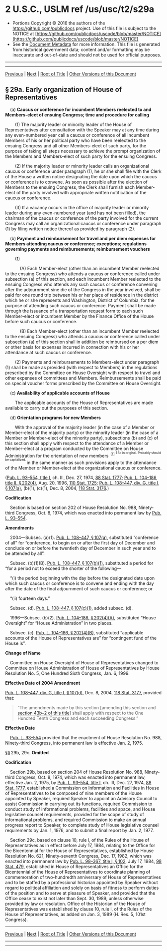 ---
---

# 2 U.S.C., USLM ref /us/usc/t2/s29a

* Portions Copyright © 2016 the authors of the https://github.com/publicdocs project.
  Use of this file is subject to the NOTICE at [https://github.com/publicdocs/uscode/blob/master/NOTICE](https://github.com/publicdocs/uscode/blob/master/NOTICE)
* See the [Document Metadata](././../../../..//README.md) for more information.
  This file is generated from historical government data; content and/or formatting may be inaccurate and out-of-date and should not be used for official purposes.

----------
----------

[Previous](./../../../..//us/usc/t2/ch2/m__us_usc_t2_s29.md) | [Next](./../../../..//us/usc/t2/ch2/m__us_usc_t2_s29d.md) | [Root of Title](./../../../../) | [Other Versions of this Document](https://publicdocs.github.io/go/links?ns=uslm&ref=%2Fus%2Fusc%2Ft2%2Fs29a)

## § 29a. Early organization of House of Representatives

    (a) __Caucus or conference for incumbent Members reelected to and Members-elect of ensuing Congress; time and procedure for calling__ 

        (1) The majority leader or minority leader of the House of Representatives after consultation with the Speaker may at any time during any even-numbered year call a caucus or conference of all incumbent Members of his or her political party who have been reelected to the ensuing Congress and all other Members-elect of such party, for the purpose of taking all steps necessary to achieve the prompt organization of the Members and Members-elect of such party for the ensuing Congress.

        (2) If the majority leader or minority leader calls an organizational caucus or conference under paragraph (1), he or she shall file with the Clerk of the House a written notice designating the date upon which the caucus or conference is to convene. As soon as possible after the election of Members to the ensuing Congress, the Clerk shall furnish each Member-elect of the party involved with appropriate written notification of the caucus or conference.

        (3) If a vacancy occurs in the office of majority leader or minority leader during any even-numbered year (and has not been filled), the chairman of the caucus or conference of the party involved for the current Congress may call an organizational caucus or conference under paragraph (1) by filing written notice thereof as provided by paragraph (2).

    (b) __Payment and reimbursement for travel and per diem expenses for Members attending caucus or conference; exceptions; regulations governing payments and reimbursements; reimbursement vouchers__ 

        (1)

            (A) Each Member-elect (other than an incumbent Member reelected to the ensuing Congress) who attends a caucus or conference called under subsection (a) of this section, and each incumbent Member reelected to the ensuing Congress who attends any such caucus or conference convening after the adjournment sine die of the Congress in the year involved, shall be paid for one round trip between his or her place of residence in the district which he or she represents and Washington, District of Columbia, for the purpose of attending such caucus or conference. Payment shall be made through the issuance of a transportation request form to each such Member-elect or incumbent Member by the Finance Office of the House before such caucus or conference.

            (B) Each Member-elect (other than an incumbent Member reelected to the ensuing Congress) who attends a caucus or conference called under subsection (a) of this section shall in addition be reimbursed on a per diem or other basis for expenses incurred in connection with his or her attendance at such caucus or conference.

        (2) Payments and reimbursements to Members-elect under paragraph (1) shall be made as provided (with respect to Members) in the regulations prescribed by the Committee on House Oversight with respect to travel and other expenses of committees and Members. Reimbursements shall be paid on special voucher forms prescribed by the Committee on House Oversight.

    (c) __Availability of applicable accounts of House__ 

        The applicable accounts of the House of Representatives are made available to carry out the purposes of this section.

    (d) __Orientation programs for new Members__ 

        With the approval of the majority leader (in the case of a Member or Member-elect of the majority party) or the minority leader (in the case of a Member or Member-elect of the minority party), subsections (b) and (c) of this section shall apply with respect to the attendance of a Member or Member-elect at a program conducted by the Committee on House Administration for the orientation of new members  <sup>\[1\]</sup>  <sup><sup> 1 So in original. Probably should be capitalized. </sup></sup>  in the same manner as such provisions apply to the attendance of the Member or Member-elect at the organizational caucus or conference.

([Pub. L. 93–554, title I][/us/pl/93/554], ch. III, Dec. 27, 1974, [88 Stat. 1777][/us/stat/88/1777]; [Pub. L. 104–186, title II, § 202(4)][/us/pl/104/186/s202/4], Aug. 20, 1996, [110 Stat. 1725][/us/stat/110/1725]; [Pub. L. 108–447, div. G, title I, § 107(a)][/us/pl/108/447/s107/a], (b)(1), (c)(1), Dec. 8, 2004, [118 Stat. 3176][/us/stat/118/3176].)

 __Codification__ 

    Section is based on section 202 of House Resolution No. 988, Ninety-third Congress, Oct. 8, 1974, which was enacted into permanent law by [Pub. L. 93–554][/us/pl/93/554].

 __Amendments__ 

    2004—Subsec. (a)(1). [Pub. L. 108–447, § 107(a)][/us/pl/108/447/s107/a], substituted “conference of all” for “conference, to begin on or after the first day of December and conclude on or before the twentieth day of December in such year and to be attended by all”.

    Subsec. (b)(1)(B). [Pub. L. 108–447, § 107(b)(1)][/us/pl/108/447/s107/b/1], substituted a period for “for a period not to exceed the shorter of the following—

    “(i) the period beginning with the day before the designated date upon which such caucus or conference is to convene and ending with the day after the date of the final adjournment of such caucus or conference; or

    “(ii) fourteen days.”

    Subsec. (d). [Pub. L. 108–447, § 107(c)(1)][/us/pl/108/447/s107/c/1], added subsec. (d).

    1996—Subsec. (b)(2). [Pub. L. 104–186, § 202(4)(A)][/us/pl/104/186/s202/4/A], substituted “House Oversight” for “House Administration” in two places.

    Subsec. (c). [Pub. L. 104–186, § 202(4)(B)][/us/pl/104/186/s202/4/B], substituted “applicable accounts of the House of Representatives are” for “contingent fund of the House is”.

 __Change of Name__ 

    Committee on House Oversight of House of Representatives changed to Committee on House Administration of House of Representatives by House Resolution No. 5, One Hundred Sixth Congress, Jan. 6, 1999.

 __Effective Date of 2004 Amendment__ 

[Pub. L. 108–447, div. G, title I, § 107(d)][/us/pl/108/447/s107/d], Dec. 8, 2004, [118 Stat. 3177][/us/stat/118/3177], provided that: 

> “The amendments made by this section \[amending this section and [section 43b–2 of this title][/us/usc/t2/s43b–2]\] shall apply with respect to the One Hundred Tenth Congress and each succeeding Congress.”

 __Effective Date__ 

    [Pub. L. 93–554][/us/pl/93/554] provided that the enactment of House Resolution No. 988, Ninety-third Congress, into permanent law is effective Jan. 2, 1975.

§§ 29b, 29c. __Omitted__ 

 __Codification__ 

    Section 29b, based on section 204 of House Resolution No. 988, Ninety-third Congress, Oct. 8, 1974, which was enacted into permanent law, effective Jan. 2, 1975, by [Pub. L. 93–554, title I][/us/pl/93/554], ch. III, Dec. 27, 1974, [88 Stat. 1777][/us/stat/88/1777], established a Commission on Information and Facilities in House of Representatives to be composed of nine members of the House appointed by Speaker, required Speaker to appoint an Advisory Council to assist Commission in carrying out its functions, required Commission to conduct study of informational problems, facilities and space, and House legislative counsel requirements, provided for the scope of study of informational problems, and required Commission to make an annual progress report to Speaker, to complete study of House legislative counsel requirements by Jan. 1, 1976, and to submit a final report by Jan. 2, 1977.

    Section 29c, based on clause 10, rule I, of the Rules of the House of Representatives as in effect before July 17, 1984, relating to the Office for the Bicentennial for the House of Representatives, established by House Resolution No. 621, Ninety-seventh Congress, Dec. 17, 1982, which was enacted into permanent law by [Pub. L. 98–367, title I, § 102][/us/pl/98/367/s102], July 17, 1984, [98 Stat. 479][/us/stat/98/479], established in House of Representatives an Office for the Bicentennial of the House of Representatives to coordinate planning of commemoration of two-hundredth anniversary of House of Representatives and to be staffed by a professional historian appointed by Speaker without regard to political affiliation and solely on basis of fitness to perform duties of the position and to serve at pleasure of Speaker, and provided that the Office cease to exist not later than Sept. 30, 1989, unless otherwise provided by law or resolution. Office of the Historian of the House of Representatives was established by clause 10, rule I, of the Rules of the House of Representatives, as added on Jan. 3, 1989 (H. Res. 5, 101st Congress).

----------

[Previous](./../../../..//us/usc/t2/ch2/m__us_usc_t2_s29.md) | [Next](./../../../..//us/usc/t2/ch2/m__us_usc_t2_s29d.md) | [Root of Title](./../../../../) | [Other Versions of this Document](https://publicdocs.github.io/go/links?ns=uslm&ref=%2Fus%2Fusc%2Ft2%2Fs29a)

----------
----------

[/us/pl/93/554]: https://publicdocs.github.io/go/links?ns=uslm&ref=%2Fus%2Fpl%2F93%2F554
[/us/stat/88/1777]: https://publicdocs.github.io/go/links?ns=uslm&ref=%2Fus%2Fstat%2F88%2F1777
[/us/pl/104/186/s202/4]: https://publicdocs.github.io/go/links?ns=uslm&ref=%2Fus%2Fpl%2F104%2F186%2Fs202%2F4
[/us/stat/110/1725]: https://publicdocs.github.io/go/links?ns=uslm&ref=%2Fus%2Fstat%2F110%2F1725
[/us/pl/108/447/s107/a]: https://publicdocs.github.io/go/links?ns=uslm&ref=%2Fus%2Fpl%2F108%2F447%2Fs107%2Fa
[/us/stat/118/3176]: https://publicdocs.github.io/go/links?ns=uslm&ref=%2Fus%2Fstat%2F118%2F3176
[/us/pl/93/554]: https://publicdocs.github.io/go/links?ns=uslm&ref=%2Fus%2Fpl%2F93%2F554
[/us/pl/108/447/s107/a]: https://publicdocs.github.io/go/links?ns=uslm&ref=%2Fus%2Fpl%2F108%2F447%2Fs107%2Fa
[/us/pl/108/447/s107/b/1]: https://publicdocs.github.io/go/links?ns=uslm&ref=%2Fus%2Fpl%2F108%2F447%2Fs107%2Fb%2F1
[/us/pl/108/447/s107/c/1]: https://publicdocs.github.io/go/links?ns=uslm&ref=%2Fus%2Fpl%2F108%2F447%2Fs107%2Fc%2F1
[/us/pl/104/186/s202/4/A]: https://publicdocs.github.io/go/links?ns=uslm&ref=%2Fus%2Fpl%2F104%2F186%2Fs202%2F4%2FA
[/us/pl/104/186/s202/4/B]: https://publicdocs.github.io/go/links?ns=uslm&ref=%2Fus%2Fpl%2F104%2F186%2Fs202%2F4%2FB
[/us/pl/108/447/s107/d]: https://publicdocs.github.io/go/links?ns=uslm&ref=%2Fus%2Fpl%2F108%2F447%2Fs107%2Fd
[/us/stat/118/3177]: https://publicdocs.github.io/go/links?ns=uslm&ref=%2Fus%2Fstat%2F118%2F3177
[/us/usc/t2/s43b–2]: https://publicdocs.github.io/go/links?ns=uslm&ref=%2Fus%2Fusc%2Ft2%2Fs43b%E2%80%932
[/us/pl/93/554]: https://publicdocs.github.io/go/links?ns=uslm&ref=%2Fus%2Fpl%2F93%2F554
[/us/pl/93/554]: https://publicdocs.github.io/go/links?ns=uslm&ref=%2Fus%2Fpl%2F93%2F554
[/us/stat/88/1777]: https://publicdocs.github.io/go/links?ns=uslm&ref=%2Fus%2Fstat%2F88%2F1777
[/us/pl/98/367/s102]: https://publicdocs.github.io/go/links?ns=uslm&ref=%2Fus%2Fpl%2F98%2F367%2Fs102
[/us/stat/98/479]: https://publicdocs.github.io/go/links?ns=uslm&ref=%2Fus%2Fstat%2F98%2F479


